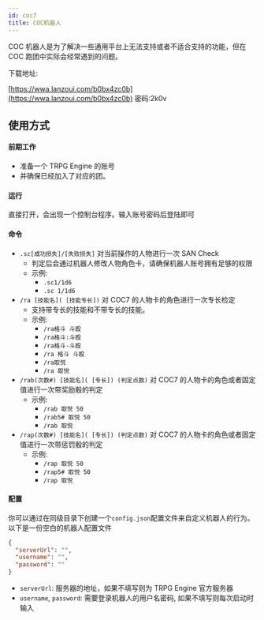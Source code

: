 ```yaml
---
id: coc7
title: COC机器人
---
```


COC 机器人是为了解决一些通用平台上无法支持或者不适合支持的功能，但在 COC 跑团中实际会经常遇到的问题。

下载地址:

[https://wwa.lanzoui.com/b0bx4zc0b](https://wwa.lanzoui.com/b0bx4zc0b)
密码:2k0v

## 使用方式

#### 前期工作

- 准备一个 TRPG Engine 的账号
- 并确保已经加入了对应的团。

#### 运行

直接打开，会出现一个控制台程序。输入账号密码后登陆即可

#### 命令

- `.sc[成功损失]/[失败损失]` 对当前操作的人物进行一次 SAN Check
  - 判定后会通过机器人修改人物角色卡，请确保机器人账号拥有足够的权限
  - 示例:
    - `.sc1/1d6`
    - `.sc 1/1d6`
- `/ra [技能名]( [技能专长])` 对 COC7 的人物卡的角色进行一次专长检定
  - 支持带专长的技能和不带专长的技能。
  - 示例:
    - `/ra格斗 斗殴`
    - `/ra格斗:斗殴`
    - `/ra格斗-斗殴`
    - `/ra 格斗 斗殴`
    - `/ra取悦`
    - `/ra 取悦`
- `/rab(次数#) [技能名]( [专长]) (判定点数)` 对 COC7 的人物卡的角色或者固定值进行一次带奖励骰的判定
  - 示例:
    - `/rab 取悦 50`
    - `/rab5# 取悦 50`
    - `/rab 取悦`
- `/rap(次数#) [技能名]( [专长]) (判定点数)` 对 COC7 的人物卡的角色或者固定值进行一次带惩罚骰的判定
  - 示例:
    - `/rap 取悦 50`
    - `/rap5# 取悦 50`
    - `/rap 取悦`

#### 配置

你可以通过在同级目录下创建一个`config.json`配置文件来自定义机器人的行为。以下是一份空白的机器人配置文件

```json
{
  "serverUrl": "",
  "username": "",
  "password": ""
}
```

- `serverUrl`: 服务器的地址，如果不填写则为 TRPG Engine 官方服务器
- `username`, `password`: 需要登录机器人的用户名密码, 如果不填写则每次启动时输入
